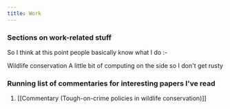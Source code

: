 ```yaml
---
title: Work
---
```


### Sections on work-related stuff

So I think at this point people basically know what I do :-

Wildlife conservation
A little bit of computing on the side so I don't get rusty

### Running list of commentaries for interesting papers I've read

1. [[Commentary (Tough-on-crime policies in wildlife conservation)]]

